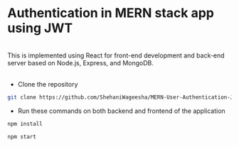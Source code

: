 # Authentication in MERN stack app using JWT

<br/>
This is implemented using React for front-end development and back-end server based on Node.js, Express, and MongoDB.
<br/><br/>

* Clone the repository
```sh
git clone https://github.com/ShehaniWageesha/MERN-User-Authentication-JWT.git
```

* Run these commands on both backend and frontend of the application

```sh
npm install
```

```sh
npm start
```
